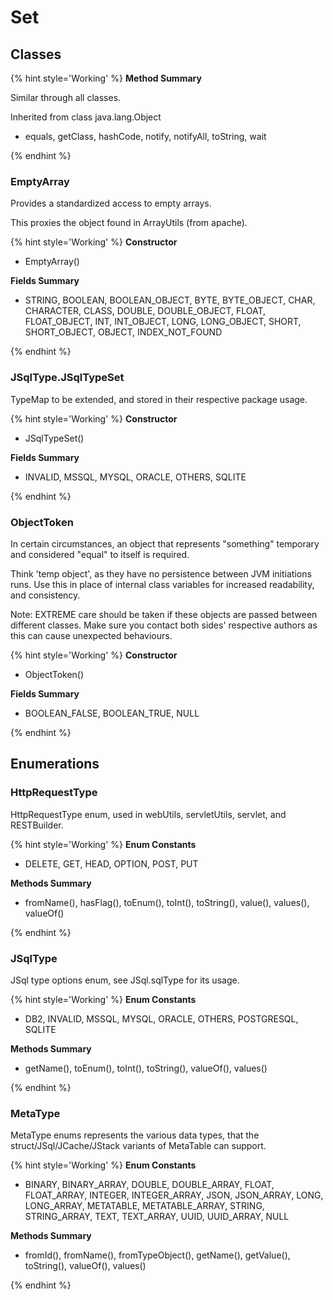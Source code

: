 # Set


## Classes

{% hint style='Working' %}
**Method Summary**

Similar through all classes.

Inherited from class java.lang.Object

+ equals, getClass, hashCode, notify, notifyAll, toString, wait

{% endhint %}



### EmptyArray

Provides a standardized access to empty arrays.

This proxies the object found in ArrayUtils (from apache).

{% hint style='Working' %}
**Constructor**

+ EmptyArray()

**Fields Summary**

+ STRING, BOOLEAN, BOOLEAN_OBJECT, BYTE, BYTE_OBJECT, CHAR, CHARACTER, CLASS, DOUBLE, DOUBLE_OBJECT, FLOAT, FLOAT_OBJECT, INT, INT_OBJECT, LONG, LONG_OBJECT, SHORT, SHORT_OBJECT, OBJECT, INDEX_NOT_FOUND

{% endhint %}



### JSqlType.JSqlTypeSet

TypeMap to be extended, and stored in their respective package usage.

{% hint style='Working' %}
**Constructor**

+ JSqlTypeSet()

**Fields Summary**

+ INVALID, MSSQL, MYSQL, ORACLE, OTHERS, SQLITE

{% endhint %}



### ObjectToken

In certain circumstances, an object that represents "something" temporary and considered "equal" to itself is required.

Think 'temp object', as they have no persistence between JVM initiations runs. Use this in place of internal class variables for increased readability, and consistency.

Note: EXTREME care should be taken if these objects are passed between different classes. Make sure you contact both sides' respective authors as this can cause unexpected behaviours.

{% hint style='Working' %}
**Constructor**

+ ObjectToken()

**Fields Summary**

+ BOOLEAN_FALSE, BOOLEAN_TRUE, NULL

{% endhint %}


## Enumerations

### HttpRequestType

HttpRequestType enum, used in webUtils, servletUtils, servlet, and RESTBuilder.

{% hint style='Working' %}
**Enum Constants**

+ DELETE, GET, HEAD, OPTION, POST, PUT

**Methods Summary**

+ fromName(), hasFlag(), toEnum(), toInt(), toString(), value(), values(), valueOf()

{% endhint %}


### JSqlType

JSql type options enum, see JSql.sqlType for its usage.

{% hint style='Working' %}
**Enum Constants**

+ DB2, INVALID, MSSQL, MYSQL, ORACLE, OTHERS, POSTGRESQL, SQLITE

**Methods Summary**

+ getName(), toEnum(), toInt(), toString(), valueOf(), values()

{% endhint %}

### MetaType

MetaType enums represents the various data types, that the struct/JSql/JCache/JStack variants of MetaTable can support.

{% hint style='Working' %}
**Enum Constants**

+ BINARY, BINARY_ARRAY, DOUBLE, DOUBLE_ARRAY, FLOAT, FLOAT_ARRAY, INTEGER, INTEGER_ARRAY, JSON, JSON_ARRAY, LONG, LONG_ARRAY, METATABLE, METATABLE_ARRAY, STRING, STRING_ARRAY, TEXT, TEXT_ARRAY, UUID, UUID_ARRAY, NULL

**Methods Summary**

+ fromId(), fromName(), fromTypeObject(), getName(), getValue(), toString(), valueOf(), values()

{% endhint %}
